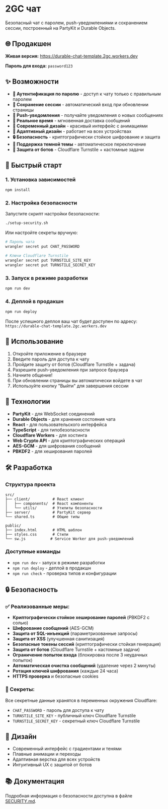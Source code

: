 # 2GC чат

Безопасный чат с паролем, push-уведомлениями и сохранением сессии, построенный на PartyKit и Durable Objects.

## 🌐 Продакшен

**Живая версия:** https://durable-chat-template.2gc.workers.dev

**Пароль для входа:** `password123`

## ✨ Возможности

- **🔐 Аутентификация по паролю** - доступ к чату только с правильным паролем
- **💾 Сохранение сессии** - автоматический вход при обновлении страницы
- **🔔 Push-уведомления** - получайте уведомления о новых сообщениях
- **💬 Реальное время** - мгновенная доставка сообщений
- **🎨 Современный дизайн** - красивый интерфейс с анимациями
- **📱 Адаптивный дизайн** - работает на всех устройствах
- **🔒 Безопасность** - криптографически стойкое шифрование и защита
- **🌙 Поддержка темной темы** - автоматическое переключение
- **🤖 Защита от ботов** - Cloudflare Turnstile + кастомные задачи

## 🚀 Быстрый старт

### 1. Установка зависимостей

```bash
npm install
```

### 2. Настройка безопасности

Запустите скрипт настройки безопасности:

```bash
./setup-security.sh
```

Или настройте секреты вручную:

```bash
# Пароль чата
wrangler secret put CHAT_PASSWORD

# Ключи Cloudflare Turnstile
wrangler secret put TURNSTILE_SITE_KEY
wrangler secret put TURNSTILE_SECRET_KEY
```

### 3. Запуск в режиме разработки

```bash
npm run dev
```

### 4. Деплой в продакшн

```bash
npm run deploy
```

После успешного деплоя ваш чат будет доступен по адресу:
`https://durable-chat-template.2gc.workers.dev`

## 📱 Использование

1. Откройте приложение в браузере
2. Введите пароль для доступа к чату
3. Пройдите защиту от ботов (Cloudflare Turnstile + задача)
4. Разрешите push-уведомления при запросе браузера
5. Начните общение!
6. При обновлении страницы вы автоматически войдете в чат
7. Используйте кнопку "Выйти" для завершения сессии

## 🔧 Технологии

- **PartyKit** - для WebSocket соединений
- **Durable Objects** - для хранения состояния чата
- **React** - для пользовательского интерфейса
- **TypeScript** - для типобезопасности
- **Cloudflare Workers** - для хостинга
- **Web Crypto API** - для криптографических операций
- **AES-GCM** - для шифрования сообщений
- **PBKDF2** - для хеширования паролей

## 🛠️ Разработка

### Структура проекта

```
src/
├── client/          # React клиент
│   ├── components/  # React компоненты
│   └── utils/       # Утилиты безопасности
├── server/          # PartyKit сервер
└── shared.ts        # Общие типы

public/
├── index.html       # HTML шаблон
├── styles.css       # Стили
└── sw.js           # Service Worker для push-уведомлений
```

### Доступные команды

- `npm run dev` - запуск в режиме разработки
- `npm run deploy` - деплой в продакшн
- `npm run check` - проверка типов и конфигурации

## 🔒 Безопасность

### ✅ Реализованные меры:

- **Криптографически стойкое хеширование паролей** (PBKDF2 с солью)
- **Шифрование сообщений** (AES-GCM)
- **Защита от SQL-инъекций** (параметризованные запросы)
- **Защита от XSS** (улучшенная санитизация)
- **Безопасные токены сессий** (криптографически стойкая генерация)
- **Защита от ботов** (Cloudflare Turnstile + кастомные задачи)
- **Ограничение попыток входа** (блокировка после 3 неудачных попыток)
- **Автоматическая очистка сообщений** (удаление через 2 минуты)
- **Ротация ключей шифрования** (каждые 24 часа)
- **HTTPS проверка** и безопасные cookies

### 🔐 Секреты:

Все секретные данные хранятся в переменных окружения Cloudflare:
- `CHAT_PASSWORD` - пароль для доступа к чату
- `TURNSTILE_SITE_KEY` - публичный ключ Cloudflare Turnstile
- `TURNSTILE_SECRET_KEY` - секретный ключ Cloudflare Turnstile

## 🎨 Дизайн

- Современный интерфейс с градиентами и тенями
- Плавные анимации и переходы
- Адаптивная верстка для всех устройств
- Интуитивный UX с защитой от ботов

## 📚 Документация

Подробная информация о безопасности доступна в файле [SECURITY.md](./SECURITY.md).
